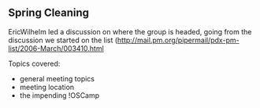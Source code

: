 ## Spring Cleaning

EricWilhelm led a discussion on where the group is headed, going from the discussion we started on the list (http://mail.pm.org/pipermail/pdx-pm-list/2006-March/003410.html

Topics covered:

* general meeting topics
* meeting location
* the impending !OSCamp
